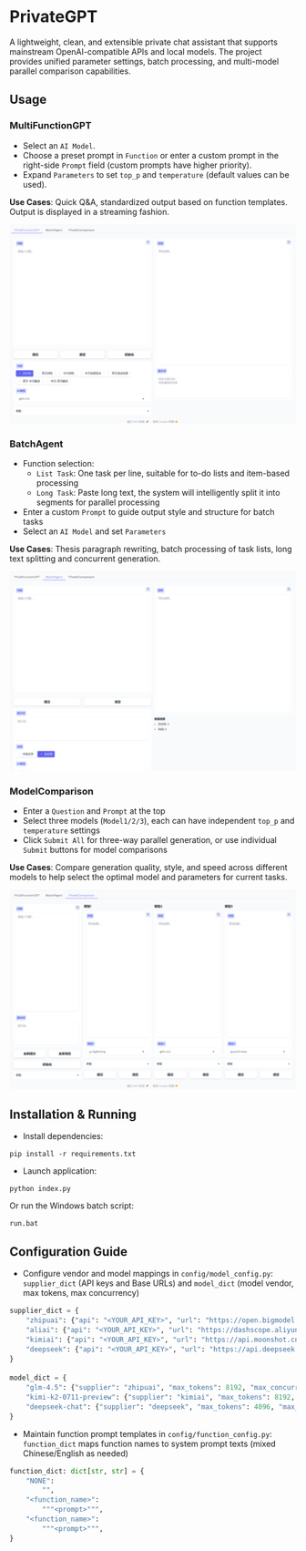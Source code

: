 # PrivateGPT

A lightweight, clean, and extensible private chat assistant that supports mainstream OpenAI-compatible APIs and local models. The project provides unified parameter settings, batch processing, and multi-model parallel comparison capabilities.

## Usage

### MultiFunctionGPT 

- Select an `AI Model`.
- Choose a preset prompt in `Function` or enter a custom prompt in the right-side `Prompt` field (custom prompts have higher priority).
- Expand `Parameters` to set `top_p` and `temperature` (default values can be used).

**Use Cases**: Quick Q&A, standardized output based on function templates. Output is displayed in a streaming fashion.

![Snipaste_2025-09-28_22-45-01](assets/Snipaste_2025-09-28_22-45-01.png)

### BatchAgent 

- Function selection:
  - `List Task`: One task per line, suitable for to-do lists and item-based processing
  - `Long Task`: Paste long text, the system will intelligently split it into segments for parallel processing
- Enter a custom `Prompt` to guide output style and structure for batch tasks
- Select an `AI Model` and set `Parameters`

**Use Cases**: Thesis paragraph rewriting, batch processing of task lists, long text splitting and concurrent generation.

![Snipaste_2025-09-28_22-45-05](assets/Snipaste_2025-09-28_22-45-05.png)

### ModelComparison 

- Enter a `Question` and `Prompt` at the top
- Select three models (`Model1/2/3`), each can have independent `top_p` and `temperature` settings
- Click `Submit All` for three-way parallel generation, or use individual `Submit` buttons for model comparisons

**Use Cases**: Compare generation quality, style, and speed across different models to help select the optimal model and parameters for current tasks.

![Snipaste_2025-09-28_22-45-10](assets/Snipaste_2025-09-28_22-45-10.png)

## Installation & Running

- Install dependencies:

```shell
pip install -r requirements.txt
```

- Launch application:

```shell
python index.py
```

Or run the Windows batch script:

```shell
run.bat
```

## Configuration Guide

- Configure vendor and model mappings in `config/model_config.py`: `supplier_dict` (API keys and Base URLs) and `model_dict` (model vendor, max tokens, max concurrency)

```python
supplier_dict = {
    "zhipuai": {"api": "<YOUR_API_KEY>", "url": "https://open.bigmodel.cn/api/paas/v4"},
    "aliai": {"api": "<YOUR_API_KEY>", "url": "https://dashscope.aliyuncs.com/compatible-mode/v1"},
    "kimiai": {"api": "<YOUR_API_KEY>", "url": "https://api.moonshot.cn/v1"},
    "deepseek": {"api": "<YOUR_API_KEY>", "url": "https://api.deepseek.com/v1"},
}

model_dict = {
    "glm-4.5": {"supplier": "zhipuai", "max_tokens": 8192, "max_concurrent": 10},
    "kimi-k2-0711-preview": {"supplier": "kimiai", "max_tokens": 8192, "max_concurrent": 10},
    "deepseek-chat": {"supplier": "deepseek", "max_tokens": 4096, "max_concurrent": 10},
}
```

- Maintain function prompt templates in `config/function_config.py`: `function_dict` maps function names to system prompt texts (mixed Chinese/English as needed)

```python
function_dict: dict[str, str] = {
    "NONE":
        "",
    "<function_name>":
        """<prompt>""",
    "<function_name>":
        """<prompt>""",
}
```